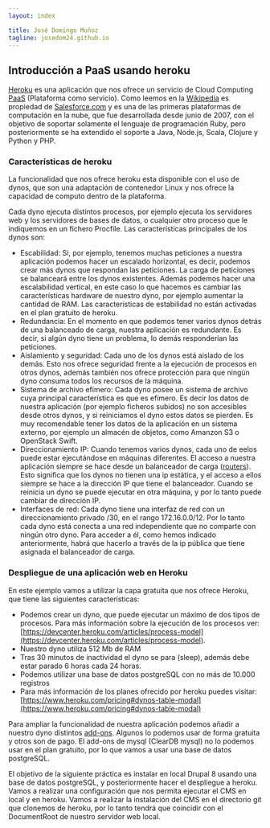 ```yaml
---
layout: index

title: José Domingo Muñoz	
tagline: josedom24.github.io
---
```

## Introducción a PaaS usando heroku

[Heroku]() es una aplicación que nos ofrece un servicio de Cloud Computing [PaaS]() (Plataforma como servicio). Como leemos en la [Wikipedia]() es propiedad de [Salesforce.com](www.salesforce.com) y es una de las primeras plataformas de computación en la nube, que fue desarrollada desde junio de 2007, con el objetivo de soportar solamente el lenguaje de programación Ruby, pero posteriormente se ha extendido el soporte a Java, Node.js, Scala, Clojure y Python y PHP.

### Características de heroku

La funcionalidad que nos ofrece heroku esta disponible con el uso de dynos, que son una adaptación de contenedor Linux y nos ofrece la capacidad de computo dentro de la plataforma.

Cada dyno ejecuta distintos procesos, por ejemplo ejecuta los servidores web y los servidores de bases de datos, o cualquier otro proceso que le indiquemos en un fichero Procfile. Las características principales de los dynos son:

* Escabilidad: Si, por ejemplo, tenemos muchas peticiones a nuestra aplicación podemos hacer un escalado horizontal, es decir, podemos crear más dynos que respondan las peticiones. La carga de peticiones se balanceará entre los dynos existentes. Además podemos hacer una escalabilidad vertical, en este caso lo que hacemos es cambiar las características hardware de nuestro dyno, por ejemplo aumentar la cantidad de RAM. Las características de estabilidad no están activadas en el plan gratuito de heroku.
* Redundancia: En el momento en que podemos tener varios dynos detrás de una balanceado de carga, nuestra aplicación es redundante. Es decir, si algún dyno tiene un problema, lo demás responderían las peticiones.
* Aislamiento y seguridad: Cada uno de los dynos está aislado de los demás. Esto nos ofrece seguridad frente a la ejecución de procesos en otros dynos, además también nos ofrece protección para que ningún dyno consuma todos los recursos de la máquina. 
* Sistema de archivo efímero: Cada dyno posee un sistema de archivo cuya principal característica es que es efímero. Es decir los datos de nuestra aplicación (por ejemplo ficheros subidos) no son accesibles desde otros dynos, y si reiniciamos el dyno estos datos se pierden. Es muy recomendable tener los datos de la aplicación en un sistema externo, por ejemplo un almacén de objetos, como Amanzon S3 o OpenStack Swift.
* Direccionamiento IP: Cuando tenemos varios dynos, cada uno de eelos puede estar ejecutándose en máquinas diferentes. El acceso a nuestra aplicación siempre se hace desde un balanceador de carga ([routers](https://devcenter.heroku.com/articles/http-routing)). Esto significa que los dynos no tienen una ip estática, y el acceso a ellos siempre se hace a la dirección IP que tiene el balanceador. Cuando se reinicia un dyno se puede ejecutar en otra máquina, y por lo tanto puede cambiar de dirección IP.
* Interfaces de red: Cada dyno tiene una interfaz de red con un direccionamiento privado /30, en el rango 172.16.0.0/12. Por lo tanto cada dyno está conecta a una red independiente que no comparte con ningún otro dyno. Para acceder a él, como hemos indicado anteriormente, habrá que hacerlo a través de la ip pública que tiene asignada el balanceador de carga.

### Despliegue de una aplicación web en Heroku

En este ejemplo vamos a utilizar la capa gratuita que nos ofrece Heroku, que tiene las siguientes características:

* Podemos crear un dyno, que puede ejecutar un máximo de dos tipos de procesos. Para más información sobre la ejecución de los procesos ver: [https://devcenter.heroku.com/articles/process-model](https://devcenter.heroku.com/articles/process-model).
* Nuestro dyno utiliza 512 Mb de RAM
* Tras 30 minutos de inactividad el dyno se para (sleep), además debe estar parado 6 horas cada 24 horas.
* Podemos utilizar una base de datos postgreSQL con no más de 10.000 registros
* Para más información de los planes ofrecido por heroku puedes visitar: [https://www.heroku.com/pricing#dynos-table-modal](https://www.heroku.com/pricing#dynos-table-modal)

Para ampliar la funcionalidad de nuestra aplicación podemos añadir a nuestro dyno distintos [add-ons](https://elements.heroku.com/addons). Algunos lo podemos usar de forma gratuita y otros son de pago. El add-ons de mysql (ClearDB mysql) no lo podemos usar en el plan gratuito, por lo que vamos a usar una base de datos postgreSQL.

El objetivo de la siguiente práctica es instalar en local Drupal 8 usando una base de datos postgreSQL, y posteriormente hacer el despliegue a heroku. Vamos a realizar una configuración que nos permita ejecutar el CMS en local y en heroku. Vamos a realizar la instalación del CMS en el directorio git que clonemos de heroku, por lo tanto tendrá que coincidir con el DocumentRoot de nuestro servidor web local.

